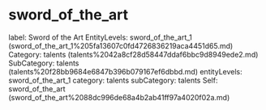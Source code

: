 # sword_of_the_art

label: Sword of the Art
EntityLevels: sword_of_the_art_1 (sword_of_the_art_1%205fa13607c0fd4726836219aca4451d65.md)
Category: talents (talents%2042a8cf28d58447ddaf6bbc9d8949ede2.md)
SubCategory: talents (talents%20f28bb9684e6847b396b079167ef6dbbd.md)
entityLevels: sword_of_the_art_1
category: talents
subCategory: talents
Self: sword_of_the_art (sword_of_the_art%2088dc996de68a4b2ab41ff97a4020f02a.md)

[](Untitled%205c689591beb04223842d0772d389c275.md)